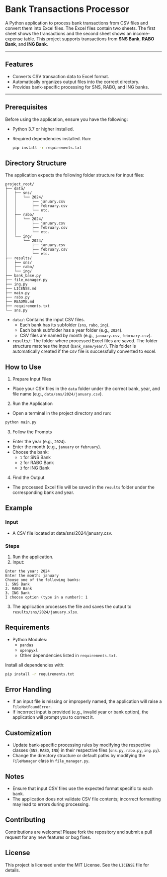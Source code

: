 # Bank Transactions Processor
A Python application to process bank transactions from CSV files and convert them into Excel files. The Excel files contain two sheets. The first sheet shows the transactions and the second sheet shows an income-expense table. This project supports transactions from **SNS Bank**, **RABO Bank**, and **ING Bank**.

---

## Features
- Converts CSV transaction data to Excel format.
- Automatically organizes output files into the correct directory.
- Provides bank-specific processing for SNS, RABO, and ING banks.

---

## Prerequisites
Before using the application, ensure you have the following:
- Python 3.7 or higher installed.
- Required dependencies installed. Run:

  ```bash
  pip install -r requirements.txt
  ```

## Directory Structure
The application expects the following folder structure for input files:
```
project_root/
├── data/
│   ├── sns/
│   │   └── 2024/
│   │       ├── january.csv
│   │       ├── february.csv
│   │       └── etc.
│   ├── rabo/
│   │   └── 2024/
│   │       ├── january.csv
│   │       ├── february.csv
│   │       └── etc.
│   └── ing/
│       └── 2024/
│           ├── january.csv
│           ├── february.csv
│           └── etc.
├── results/
│   ├── sns/
│   ├── rabo/
│   └── ing/
├── bank_base.py
├── file_manager.py
├── ing.py
├── LICENSE.md
├── main.py
├── rabo.py
├── README.md
├── requirements.txt
└── sns.py
```
- `data/`: Contains the input CSV files.
    - Each bank has its subfolder (`sns`, `rabo`, `ing`).
    - Each bank subfolder has a year folder (e.g., `2024`).
    - CSV files are named by month (e.g., `january.csv`, `february.csv`).
- `results/`: The folder where processed Excel files are saved. The folder structure matches the input (`bank_name/year/`). This folder is automatically created if the csv file is successfully converted to excel.

## How to Use
1. Prepare Input Files
- Place your CSV files in the `data` folder under the correct bank, year, and file name (e.g., `data/sns/2024/january.csv`).
2. Run the Application
- Open a terminal in the project directory and run:
```bash
python main.py
```
3. Follow the Prompts
- Enter the year (e.g., `2024`).
- Enter the month (e.g., `january` or `february`).
- Choose the bank:
    - `1` for SNS Bank
    - `2` for RABO Bank
    - `3` for ING Bank
4. Find the Output
- The processed Excel file will be saved in the `results` folder under the corresponding bank and year.

## Example
### Input
- A CSV file located at data/sns/2024/january.csv.
### Steps
1. Run the application.
2. Input:
```
Enter the year: 2024
Enter the month: january
Choose one of the following banks:
1. SNS Bank
2. RABO Bank
3. ING Bank
I choose option (type in a number): 1
```
3. The application processes the file and saves the output to `results/sns/2024/january.xlsx`.

## Requirements
- Python Modules:
    - `pandas`
    - `openpyxl`
    - Other dependencies listed in `requirements.txt`.

Install all dependencies with:
```bash
pip install -r requirements.txt
```

## Error Handling
- If an input file is missing or improperly named, the application will raise a `FileNotFoundError`.
- If incorrect input is provided (e.g., invalid year or bank option), the application will prompt you to correct it.

## Customization
- Update bank-specific processing rules by modifying the respective classes (`SNS`, `RABO`, `ING`) in their respective files (`sns.py`, `rabo.py`, `ing.py`).
- Change the directory structure or default paths by modifying the `FileManager` class in `file_manager.py`.

## Notes
- Ensure that input CSV files use the expected format specific to each bank.
- The application does not validate CSV file contents; incorrect formatting may lead to errors during processing.

## Contributing
Contributions are welcome! Please fork the repository and submit a pull request for any new features or bug fixes.

## License
This project is licensed under the MIT License. See the `LICENSE` file for details.
